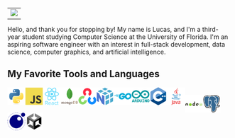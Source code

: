 <table border="0" align="right">
  <tr>
    <td><img src="https://streak-stats.demolab.com?user=lucastemb&ring=DD6304" width="420"/> </td>
  </tr>
  <tr>
    <!-- add empty cell here so we don't get alternating colors on the table -->
  </tr>
  <tr>
   <!-- <td><img src="https://github-readme-stats.vercel.app/api/top-langs/?username=lucastemb&langs_count=8&layout=compact&hide=css,latex,tex,cmake&exclude_repo=AdventOfCode" width="420"/></td> -->
  </tr>
</table>
Hello, and thank you for stopping by! My name is Lucas, and I'm a third-year student studying Computer Science at the University of Florida. I'm an aspiring software engineer with an interest in full-stack development, data science, computer graphics, and artificial intelligence. 

<h2> My Favorite Tools and Languages </h2>
<div>
  <img align="left" src="https://github.com/devicons/devicon/blob/master/icons/python/python-original.svg" title="Python" alt="Python" width="40" height="40"/>&nbsp;
  <img align="left" src="https://github.com/devicons/devicon/blob/master/icons/javascript/javascript-original.svg" title="JavaScript" alt="JavaScript" width="40" height="40"/>&nbsp;
  <img align="left" src="https://github.com/devicons/devicon/blob/master/icons/react/react-original-wordmark.svg" title="React" alt="React" width="40" height="40"/>&nbsp;
  <img align="left" src="https://github.com/devicons/devicon/blob/master/icons/mongodb/mongodb-original-wordmark.svg" title="MongoDB" alt="MongoDB" width="40" height="40"/>&nbsp;
  <img align="left" src="https://github.com/devicons/devicon/blob/master/icons/opencv/opencv-original.svg" title="OpenCV" alt="OpenCV" width="40" height="40"/>&nbsp;
  <img align="left" src="https://github.com/devicons/devicon/blob/master/icons/numpy/numpy-original.svg" title="Numpy" alt="Numpy" width="40" height="40"/>&nbsp; 
  <img align="left" src="https://github.com/devicons/devicon/blob/master/icons/go/go-original-wordmark.svg" title="Go" alt="Go" width="40" height="40"/>&nbsp;
  <img align="left" src="https://github.com/devicons/devicon/blob/master/icons/arduino/arduino-original-wordmark.svg" title="Arduino" alt="Arduino" width="40" height="40"/>&nbsp;
  <img align="left" src="https://github.com/devicons/devicon/blob/master/icons/cplusplus/cplusplus-original.svg" title="CPP" alt="CPP" width="40" height="40"/>&nbsp;
  <img align="left" src="https://github.com/devicons/devicon/blob/master/icons/java/java-original-wordmark.svg" title="Java" alt="Java" width="40" height="40"/>&nbsp;
  <img align="left" src="https://github.com/devicons/devicon/blob/master/icons/nodejs/nodejs-original-wordmark.svg" title="NodeJS" alt="NodeJS" width="40" height="40"/>&nbsp;
  <img align="left" src="https://github.com/devicons/devicon/blob/master/icons/postgresql/postgresql-original.svg" title="PostgreSQL" alt="PostgreSQL" width="40" height="40"/>&nbsp;
  <img align="left" src="https://github.com/devicons/devicon/blob/master/icons/lua/lua-plain.svg" title="Lua" alt="Lua" width="40" height="40"/>&nbsp;
  <img align="left" src="https://github.com/devicons/devicon/blob/master/icons/unity/unity-original.svg" title="Unity" alt="Unity" width="40" height="40"/>&nbsp;
</div>
<br>



